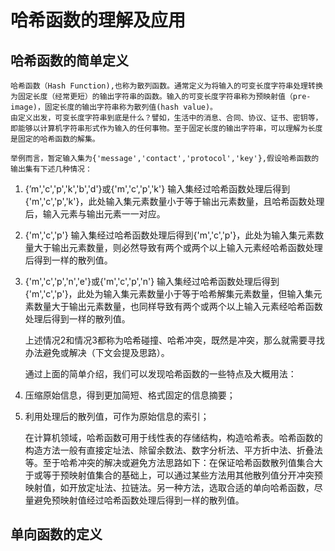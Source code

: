 # 哈希函数的理解及应用 #

## 哈希函数的简单定义 ##

	哈希函数（Hash Function),也称为散列函数。通常定义为将输入的可变长度字符串处理转换为固定长度（经常更短）的输出字符串的函数。输入的可变长度字符串称为预映射值（pre-image)，固定长度的输出字符串称为散列值(hash value)。  
	由定义出发，可变长度字符串到底是什么？譬如，生活中的消息、合同、协议、证书、密钥等，即能够以计算机字符串形式作为输入的任何事物。至于固定长度的输出字符串，可以理解为长度是固定的哈希函数的解集。  

	举例而言，暂定输入集为{'message','contact','protocol','key'},假设哈希函数的输出集有下述几种情况：  
1. {’m','c','p','k','b','d'}或{'m','c','p','k'} 输入集经过哈希函数处理后得到{'m','c','p','k'}，此处输入集元素数量小于等于输出元素数量，且哈希函数处理后，输入元素与输出元素一一对应。
2. {'m','c','p'} 输入集经过哈希函数处理后得到{'m','c','p'}，此处为输入集元素数量大于输出元素数量，则必然导致有两个或两个以上输入元素经哈希函数处理后得到一样的散列值。
3. {'m','c','p','n','e'}或{'m','c','p','n'} 输入集经过哈希函数处理后得到{'m','c','p'}，此处为输入集元素数量小于等于哈希解集元素数量，但输入集元素数量大于输出元素数量，也同样导致有两个或两个以上输入元素经哈希函数处理后得到一样的散列值。

	上述情况2和情况3都称为哈希碰撞、哈希冲突，既然是冲突，那么就需要寻找办法避免或解决（下文会提及思路）。  

	通过上面的简单介绍，我们可以发现哈希函数的一些特点及大概用法：  
1. 压缩原始信息，得到更加简短、格式固定的信息摘要；
2. 利用处理后的散列值，可作为原始信息的索引；

	在计算机领域，哈希函数可用于线性表的存储结构，构造哈希表。哈希函数的构造方法一般有直接定址法、除留余数法、数字分析法、平方折中法、折叠法等。至于哈希冲突的解决或避免方法思路如下：在保证哈希函数散列值集合大于或等于预映射值集合的基础上，可以通过某些方法用其他散列值分开冲突预映射值，如开放定址法、拉链法。另一种方法，选取合适的单向哈希函数，尽量避免预映射值经过哈希函数处理后得到一样的散列值。


## 单向函数的定义 ##


